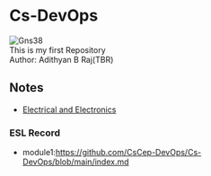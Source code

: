 # Cs-DevOps
![Gns38](https://github.com/CsCep-DevOps/Cs-DevOps/assets/145749590/ffa82529-7ec6-4f1b-9133-47d3d30aeed0)
<br>
This is my first Repository
<br>
Author: Adithyan B Raj(TBR)

## Notes 

- [Electrical and Electronics](#ESL-record)


### ESL Record
- module1:https://github.com/CsCep-DevOps/Cs-DevOps/blob/main/index.md


